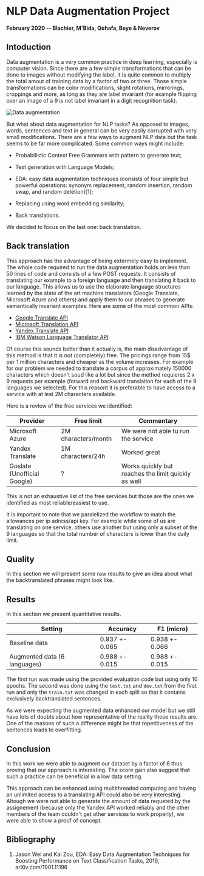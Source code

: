 # NLP Data Augmentation Project

__February 2020 -- Blachier, M'Bida, Qohafa, Beye & Neverov__

## Intoduction

Data augmentation is a very common practice in deep learning, especially is computer vision. 
Since there are a few simple transformations that can be done to images without modifying the label, it is quite common to multiply the total amout of training data by a factor of two or three. 
Those simple transformations can be color modifications, slight rotations, mirrorings, croppings and more, as long as they are label invariant (for example flipping over an image of a 9 is not label invariant in a digit recognition task).

![Data augmentation](https://i2.wp.com/deeplylearning.fr/wp-content/uploads/2018/09/data-augmentation-sur-image.png?resize=801%2C335&ssl=1)

But what about data augmentation for NLP tasks?
As opposed to images, words, sentences and text in general can be very easily corrupted with very small modifications.
There are a few ways to augment NLP data but the task seems to be far more complicated.
Some common ways might include:

 - Probabilistic Context Free Grammars with pattern to generate text;

 - Text generation with Language Models;

 - EDA: easy data augmentation techniques (consists of four simple but powerful operations: synonym replacement, random insertion, random swap, and random deletion)[1];

 - Replacing using word embedding similarity;

 - Back translations.

 We decided to focus on the last one: back translation.

## Back translation

This approach has the advantage of being extermely easy to implement. 
The whole code required to run the data augmentation holds on less than 50 lines of code and consists of a few POST requests. 
It consists of translating our example to a foreign language and then translating it back to our language.
This allows us to use the elaborate language structures learned by the state of the art machine translators (Google Translate, Microsoft Azure and others) and apply them to our phrases to generate semantically invariant examples. 
Here are some of the most common APIs:

 - [Google Translate API](https://cloud.google.com/translate/docs)
 - [Microsoft Translation API](https://azure.microsoft.com/fr-fr/services/cognitive-services/translator-text-api/)
 - [Yandex Translate API](https://tech.yandex.com/translate/)
 - [IBM Watson Language Translator API](https://cloud.ibm.com/apidocs/language-translator/language-translator)

Of course this sounds better than it actually is, the main disadvantage of this method is that it is not (completely) free. 
The pricings range from 15$ per 1 million characters and cheaper as the volume increases. 
For example for our problem we needed to translate a corpus of approximately 150000 characters which doesn't soud like a lot but since the method requieres 2 x 9 requests per example (forward and backward translation for each of the 9 languages we selected).
For this reasont it is preferable to have access to a service with at lest 2M characters available.

Here is a review of the free services we identified:

|Provider|Free limit|Commentary|
|--------|----------|----------|
|Microsoft Azure| 2M characters/month | We were not able tu run the service|
|Yandex Translate| 1M characters/24h | Worked great |
|Goslate (Unofficial Google)| ? | Works quickly but reaches the limit quickly as well|

This is not an exhaustive list of the free services but those are the ones we identified as most reliable/easiest to use.

It is important to note that we paralelized the workflow to match the allowances per ip adress/api key. For example while some of us are translating on one service, others use another but using only a subset of the 9 languages so that the total number of characters is lower than the daily limit. 

## Quality

In this section we will present some raw results to give an idea about what the backtranslated phrases might look like.

## Results

In this section we present quantitative results.

| Setting | Accuracy | F1 (micro) |
|--|--|--|
| Baseline data | 0.937 +- 0.065 | 0.938 +- 0.066 |
| Augmented data (6 languages) | 0.988 +- 0.015 | 0.988 +- 0.015 |

The first run was made using the provided evaluation code but using only 10 epochs. 
The second was done using the `test.txt` and `dev.txt` from the first run and only the `train.txt` was changed in each split so that it contains exclusively backtranslated sentences.

As we were expecting the augmented data enhanced our model but we still have lots of doubts about how representative of the reality those results are.
One of the reasons of such a difference might be that repetitiveness of the sentences leads to overfitting. 

## Conclusion

In this work we were able to augment our dataset by a factor of 6 thus proving that our approach is interesting. 
The score gain also suggest that such a practice can be beneficial in a low data setting. 

This approach can be enhanced using multithreaded computing and having an unlimited access to a translating API could also be very interesting.
Altough we were not able to generate the amount of data requeted by the assignement (because only the Yandex API worked reliably and the other members of the team couldn't get other services to work properly), we were able to show a proof of concept. 



## Bibliography

1. Jason Wei and Kai Zou, EDA: Easy Data Augmentation Techniques for Boosting Performance on Text Classification Tasks, 2019, arXiv.com/1901.11196